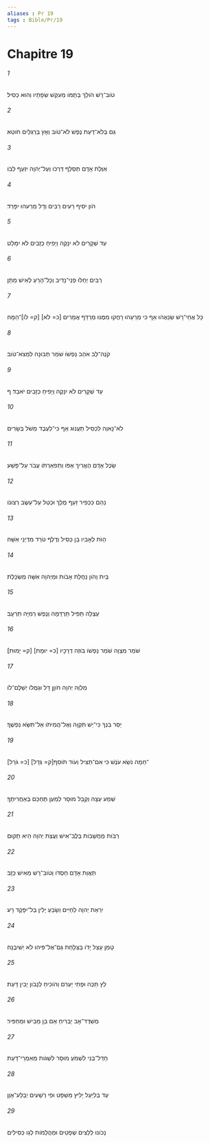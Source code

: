 ```yaml
---
aliases : Pr 19
tags : Bible/Pr/19
---
```


# Chapitre 19

###### 1
טֹוב־רָשׁ הֹולֵךְ בְּתֻמֹּו מֵעִקֵּשׁ שְׂפָתָיו וְהוּא כְסִיל׃
###### 2
גַּם בְּלֹא־דַעַת נֶפֶשׁ לֹא־טֹוב וְאָץ בְּרַגְלַיִם חֹוטֵא׃
###### 3
אִוֶּלֶת אָדָם תְּסַלֵּף דַּרְכֹּו וְעַל־יְהוָה יִזְעַף לִבֹּו׃
###### 4
הֹון יֹסִיף רֵעִים רַבִּים וְדָל מֵרֵעהוּ יִפָּרֵד׃
###### 5
עֵד שְׁקָרִים לֹא יִנָּקֶה וְיָפִיחַ כְּזָבִים לֹא יִמָּלֵט׃
###### 6
רַבִּים יְחַלּוּ פְנֵי־נָדִיב וְכָל־הָרֵעַ לְאִישׁ מַתָּן׃
###### 7
כָּל אֲחֵי־רָשׁ שְׂנֵאֻהוּ אַף כִּי מְרֵעֵהוּ רָחֲקוּ מִמֶּנּוּ מְרַדֵּף אֲמָרִים [כ= לֹא] [ק= לֹו]־הֵמָּה׃
###### 8
קֹנֶה־לֵּב אֹהֵב נַפְשֹׁו שֹׁמֵר תְּבוּנָה לִמְצֹא־טֹוב׃
###### 9
עֵד שְׁקָרִים לֹא יִנָּקֶה וְיָפִיחַ כְּזָבִים יֹאבֵד׃ ף
###### 10
לֹא־נָאוֶה לִכְסִיל תַּעֲנוּג אַף כִּי־לְעֶבֶד מְשֹׁל בְּשָׂרִים׃
###### 11
שֵׂכֶל אָדָם הֶאֱרִיךְ אַפֹּו וְתִפאַרְתֹּו עֲבֹר עַל־פָּשַׁע׃
###### 12
נַהַם כַּכְּפִיר זַעַף מֶלֶךְ וּכְטַל עַל־עֵשֶׂב רְצֹונֹו׃
###### 13
הַוֹּת לְאָבִיו בֵּן כְּסִיל וְדֶלֶף טֹרֵד מִדְיְנֵי אִשָּׁה׃
###### 14
בַּיִת וָהֹון נַחֲלַת אָבֹות וּמֵיְהוָה אִשָּׁה מַשְׂכָּלֶת׃
###### 15
עַצְלָה תַּפִּיל תַּרְדֵּמָה וְנֶפֶשׁ רְמִיָּה תִרְעָב׃
###### 16
שֹׁמֵר מִצְוָה שֹׁמֵר נַפְשֹׁו בֹּוזֵה דְרָכָיו [כ= יוּמָת] [ק= יָמוּת]׃
###### 17
מַלְוֵה יְהוָה חֹוןֵן דָּל וּגְמֻלֹו יְשַׁלֶּם־לֹו׃
###### 18
יַסֵּר בִּנְךָ כִּי־יֵשׁ תִּקְוָה וְאֶל־הֲמִיתֹו אַל־תִּשָּׂא נַפְשֶׁךָ׃
###### 19
[כ= גֹּרַל] [ק= גְּדָל]־חֵמָה נֹשֵׂא עֹנֶשׁ כִּי אִם־תַּצִּיל וְעֹוד תֹּוסִף׃
###### 20
שְׁמַע עֵצָה וְקַבֵּל מוּסָר לְמַעַן תֶּחְכַּם בְּאַחֲרִיתֶךָ׃
###### 21
רַבֹּות מַחֲשָׁבֹות בְּלֶב־אִישׁ וַעֲצַת יְהוָה הִיא תָקוּם׃
###### 22
תַּאֲוַת אָדָם חַסְדֹּו וְטֹוב־רָשׁ מֵאִישׁ כָּזָב׃
###### 23
יִרְאַת יְהוָה לְחַיִּים וְשָׂבֵעַ יָלִין בַּל־יִפָּקֶד רָע׃
###### 24
טָמַן עָצֵל יָדֹו בַּצַּלָּחַת גַּם־אֶל־פִּיהוּ לֹא יְשִׁיבֶנָּה׃
###### 25
לֵץ תַּכֶּה וּפֶתִי יַעְרִם וְהֹוכִיחַ לְנָבֹון יָבִין דָּעַת׃
###### 26
מְשַׁדֶּד־אָב יַבְרִיחַ אֵם בֵּן מֵבִישׁ וּמַחְפִּיר׃
###### 27
חַדַל־בְּנִי לִשְׁמֹעַ מוּסָר לִשְׁגֹות מֵאִמְרֵי־דָעַת׃
###### 28
עֵד בְּלִיַּעַל יָלִיץ מִשְׁפָּט וּפִי רְשָׁעִים יְבַלַּע־אָוֶן׃
###### 29
נָכֹונוּ לַלֵּצִים שְׁפָטִים וּמַהֲלֻמֹות לְגֵו כְּסִילִים׃
